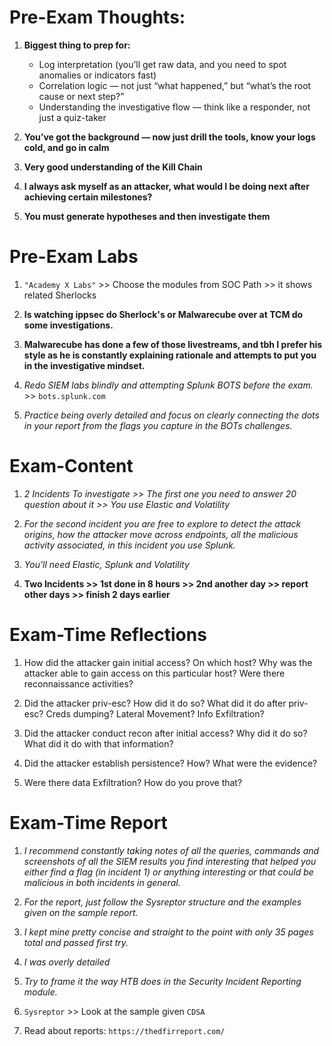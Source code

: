 # Pre-Exam Thoughts:
1. **Biggest thing to prep for:**
    - Log interpretation (you’ll get raw data, and you need to spot anomalies or indicators fast)
    - Correlation logic — not just “what happened,” but “what’s the root cause or next step?”
    - Understanding the investigative flow — think like a responder, not just a quiz-taker

2. **You’ve got the background — now just drill the tools, know your logs cold, and go in calm**

3. **Very good understanding of the Kill Chain**

4. **I always ask myself as an attacker, what would I be doing next after achieving certain milestones?**

5. **You must generate hypotheses and then investigate them**

# Pre-Exam Labs
1. `"Academy X Labs"` >> Choose the modules from SOC Path >> it shows related Sherlocks

2. **Is watching ippsec do Sherlock's or Malwarecube over at TCM do some investigations.**

3. **Malwarecube has done a few of those livestreams, and tbh I prefer his style as he is constantly explaining rationale and
   attempts to put you in the investigative mindset.**

4. *Redo SIEM labs blindly and attempting Splunk BOTS before the exam.* >> `bots.splunk.com`

5. *Practice being overly detailed and focus on clearly connecting the dots in your report from the flags you capture in the BOTs challenges.*

# Exam-Content
1.  *2 Incidents To investigate >> The first one you need to answer 20 question about it >> You use Elastic and Volatility*

2.  *For the second incident you are free to explore to detect the attack origins, how the attacker move across endpoints,
    all the malicious activity associated, in this incident you use Splunk.*

3. *You'll need Elastic, Splunk and Volatility*

4. **Two Incidents >> 1st done in 8 hours >> 2nd another day >> report other days >> finish 2 days earlier**

# Exam-Time Reflections

1. How did the attacker gain initial access? On which host? Why was the attacker able to gain access on this particular host?
   Were there reconnaissance activities?

2. Did the attacker priv-esc? How did it do so? What did it do after priv-esc? Creds dumping? Lateral Movement? Info Exfiltration?

3. Did the attacker conduct recon after initial access? Why did it do so? What did it do with that information?

4. Did the attacker establish persistence? How? What were the evidence?

5. Were there data Exfiltration? How do you prove that?

# Exam-Time Report
1. *I recommend constantly taking notes of all the queries, commands and screenshots of all the SIEM results you find interesting*
      *that helped you either find a flag (in incident 1) or anything interesting or that could be malicious in both incidents in general.*

2. *For the report, just follow the Sysreptor structure and the examples given on the sample report.*

3. *I kept mine pretty concise and straight to the point with only 35 pages total and passed first try.*

4. *I was overly detailed*

5. *Try to frame it the way HTB does in the Security Incident Reporting module.*

6. `Sysreptor` >> Look at the sample given `CDSA`

7. Read about reports: `https://thedfirreport.com/`
